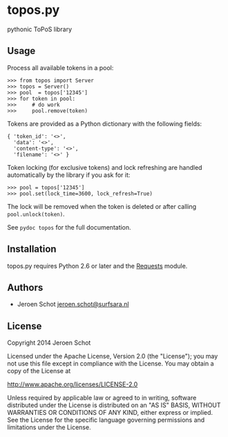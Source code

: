 topos.py
========

pythonic ToPoS library

Usage
-----

Process all available tokens in a pool:

    >>> from topos import Server
    >>> topos = Server()
    >>> pool  = topos['12345']
    >>> for token in pool:
    >>>     # do work
    >>>     pool.remove(token)

Tokens are provided as a Python dictionary with the following fields:

    { 'token_id': '<>',
      'data': '<>',
      'content-type': '<>',
      'filename': '<>' }

Token locking (for exclusive tokens) and lock refreshing are handled
automatically by the library if you ask for it:

    >>> pool = topos['12345']
    >>> pool.set(lock_time=3600, lock_refresh=True)

The lock will be removed when the token is deleted or after calling
`pool.unlock(token)`.

See `pydoc topos` for the full documentation.

Installation
------------

topos.py requires Python 2.6 or later and the [Requests][1] module.

[1]: http://docs.python-requests.org

Authors
-------

 * Jeroen Schot <jeroen.schot@surfsara.nl>

License
-------

Copyright 2014 Jeroen Schot

Licensed under the Apache License, Version 2.0 (the "License");
you may not use this file except in compliance with the License.
You may obtain a copy of the License at

<http://www.apache.org/licenses/LICENSE-2.0>

Unless required by applicable law or agreed to in writing, software
distributed under the License is distributed on an "AS IS" BASIS,
WITHOUT WARRANTIES OR CONDITIONS OF ANY KIND, either express or implied.
See the License for the specific language governing permissions and
limitations under the License.
